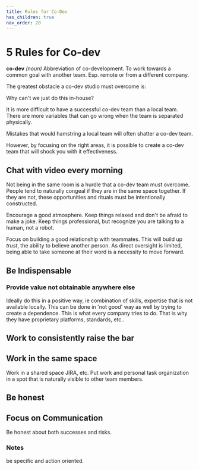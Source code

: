 ```yaml
---
title: Rules for Co-Dev
has_children: true
nav_order: 20
---
```


# 5 Rules for Co-dev

**co-dev**
*(noun)*
Abbreviation of co-development. To work towards a common goal with another team. Esp. remote or from a different company.

The greatest obstacle a co-dev studio must overcome is:

Why can't we just do this in-house?

It is more difficult to have a successful co-dev team than a local team. There are more variables that can go wrong when the team is separated physically.

Mistakes that would hamstring a local team will often shatter a co-dev team.

However, by focusing on the right areas, it is possible to create a co-dev team that will shock you with it effectiveness.

## Chat with video every morning

Not being in the same room is a hurdle that a co-dev team must overcome. People tend to naturally congeal if they are in the same space together. If they are not, these opportunities and rituals must be intentionally constructed.

Encourage a good atmosphere. Keep things relaxed and don't be afraid to make a joke. Keep things professional, but recognize you are talking to a human, not a robot.

Focus on building a good relationship with teammates. This will build up *trust*, the ability to believe another person. As direct oversight is limited, being able to take someone at their word is a necessity to move forward.

## Be Indispensable
### Provide value not obtainable anywhere else
Ideally do this in a positive way, ie combination of skills, expertise that is not available locally.
This can be done in 'not good' way as well by trying to create a dependence. This is what every company tries to do. That is why they have proprietary platforms, standards, etc.. 

## Work to consistently raise the bar

## Work in the same space
Work in a shared space
JIRA, etc. Put work and personal task organization in a spot that is naturally visible to other team members.

## Be honest

## Focus on Communication

Be honest about both successes and risks. 

### Notes

be specific and action oriented.


